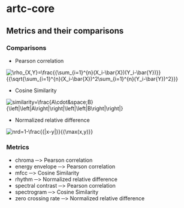 # artc-core
## Metrics and their comparisons
### Comparisons

- Pearson correlation

![\rho_{X,Y}=\frac{{\sum_{i=1}^{n}(X_i-\bar{X})(Y_i-\bar{Y})}}{{\sqrt{\sum_{i=1}^{n}(X_i-\bar{X})^2\sum_{i=1}^{n}(Y_i-\bar{Y})^2}}}](https://latex.codecogs.com/svg.image?\rho_{X,Y}=\frac{{\sum_{i=1}^{n}(X_i-\bar{X})(Y_i-\bar{Y})}}{{\sqrt{\sum_{i=1}^{n}(X_i-\bar{X})^2\sum_{i=1}^{n}(Y_i-\bar{Y})^2}}})

- Cosine Similarity

![similarity=\frac{A\cdot&space;B}{\left\|\left\|A\right\|\right\|\left\|\left\|B\right\|\right\|}](https://latex.codecogs.com/svg.image?similarity=\frac{A\cdot&space;B}{\left\|\left\|A\right\|\right\|\left\|\left\|B\right\|\right\|})

- Normalized relative difference

![nrd=1-\frac{{|x-y|}}{{\max(x,y)}}](https://latex.codecogs.com/svg.image?nrd=1-\frac{{|x-y|}}{{\max(x,y)}})

### Metrics
- chroma ─> Pearson correlation
- energy envelope ─> Pearson correlation
- mfcc ─> Cosine Similarity
- rhythm ─> Normalized relative difference
- spectral contrast ─> Pearson correlation
- spectrogram ─> Cosine Similarity
- zero crossing rate ─> Normalized relative difference
